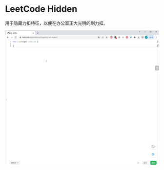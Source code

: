 # LeetCode Hidden 

用于隐藏力扣特征，以便在办公室正大光明的刷力扣。

![image-20230201114909391](README.assets/image-20230201114909391.png)

